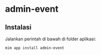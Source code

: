 # admin-event

## Instalasi

Jalankan perintah di bawah di folder aplikasi:

```
mim app install admin-event
```
